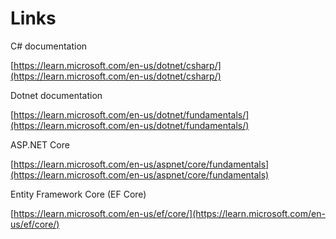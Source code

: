 # Links

C# documentation

[https://learn.microsoft.com/en-us/dotnet/csharp/](https://learn.microsoft.com/en-us/dotnet/csharp/)

Dotnet documentation

[https://learn.microsoft.com/en-us/dotnet/fundamentals/](https://learn.microsoft.com/en-us/dotnet/fundamentals/)

ASP.NET Core

[https://learn.microsoft.com/en-us/aspnet/core/fundamentals](https://learn.microsoft.com/en-us/aspnet/core/fundamentals)

Entity Framework Core (EF Core)

[https://learn.microsoft.com/en-us/ef/core/](https://learn.microsoft.com/en-us/ef/core/)

